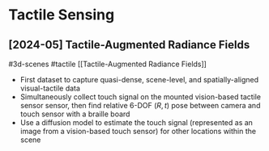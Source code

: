 # Tactile Sensing

## [2024-05] Tactile-Augmented Radiance Fields

#3d-scenes
#tactile
[[Tactile-Augmented Radiance Fields]]
- First dataset to capture quasi-dense, scene-level, and spatially-aligned visual-tactile data
- Simultaneously collect touch signal on the mounted vision-based tactile sensor sensor, then find relative 6-DOF $(R, t)$ pose between camera and touch sensor with a braille board
- Use a diffusion model to estimate the touch signal (represented as an image from a vision-based touch sensor) for other locations within the scene
